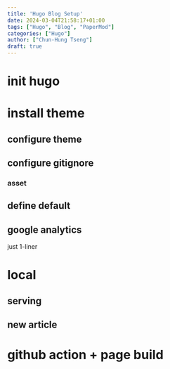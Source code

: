 ```yaml
---
title: 'Hugo Blog Setup'
date: 2024-03-04T21:58:17+01:00
tags: ["Hugo", "Blog", "PaperMod"]
categories: ["Hugo"]
author: ["Chun-Hung Tseng"]
draft: true
---
```


# init hugo 

# install theme

## configure theme

## configure gitignore

### asset

## define default

## google analytics

just 1-liner

# local 

## serving

## new article

# github action + page build

